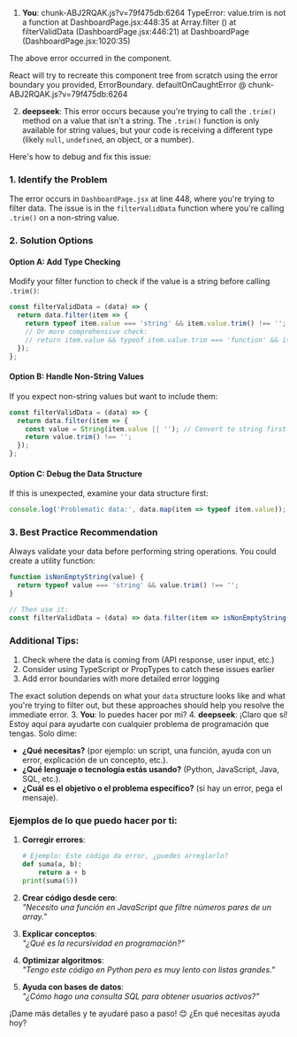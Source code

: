 1. **You**: chunk-ABJ2RQAK.js?v=79f475db:6264 TypeError: value.trim is not a function
    at DashboardPage.jsx:448:35
    at Array.filter (<anonymous>)
    at filterValidData (DashboardPage.jsx:446:21)
    at DashboardPage (DashboardPage.jsx:1020:35)


The above error occurred in the <DashboardPage> component.

React will try to recreate this component tree from scratch using the error boundary you provided, ErrorBoundary.
defaultOnCaughtError	@	chunk-ABJ2RQAK.js?v=79f475db:6264

2. **deepseek**: This error occurs because you're trying to call the `.trim()` method on a value that isn't a string. The `.trim()` function is only available for string values, but your code is receiving a different type (likely `null`, `undefined`, an object, or a number).

Here's how to debug and fix this issue:

### 1. Identify the Problem
The error occurs in `DashboardPage.jsx` at line 448, where you're trying to filter data. The issue is in the `filterValidData` function where you're calling `.trim()` on a non-string value.

### 2. Solution Options

#### Option A: Add Type Checking
Modify your filter function to check if the value is a string before calling `.trim()`:

```javascript
const filterValidData = (data) => {
  return data.filter(item => {
    return typeof item.value === 'string' && item.value.trim() !== '';
    // Or more comprehensive check:
    // return item.value && typeof item.value.trim === 'function' && item.value.trim() !== '';
  });
};
```

#### Option B: Handle Non-String Values
If you expect non-string values but want to include them:

```javascript
const filterValidData = (data) => {
  return data.filter(item => {
    const value = String(item.value || ''); // Convert to string first
    return value.trim() !== '';
  });
};
```

#### Option C: Debug the Data Structure
If this is unexpected, examine your data structure first:

```javascript
console.log('Problematic data:', data.map(item => typeof item.value));
```

### 3. Best Practice Recommendation

Always validate your data before performing string operations. You could create a utility function:

```javascript
function isNonEmptyString(value) {
  return typeof value === 'string' && value.trim() !== '';
}

// Then use it:
const filterValidData = (data) => data.filter(item => isNonEmptyString(item.value));
```

### Additional Tips:
1. Check where the data is coming from (API response, user input, etc.)
2. Consider using TypeScript or PropTypes to catch these issues earlier
3. Add error boundaries with more detailed error logging

The exact solution depends on what your `data` structure looks like and what you're trying to filter out, but these approaches should help you resolve the immediate error.
3. **You**: lo puedes hacer por mi?
4. **deepseek**: ¡Claro que sí! Estoy aquí para ayudarte con cualquier problema de programación que tengas. Solo dime:

- **¿Qué necesitas?** (por ejemplo: un script, una función, ayuda con un error, explicación de un concepto, etc.).
- **¿Qué lenguaje o tecnología estás usando?** (Python, JavaScript, Java, SQL, etc.).
- **¿Cuál es el objetivo o el problema específico?** (si hay un error, pega el mensaje).

### Ejemplos de lo que puedo hacer por ti:
1. **Corregir errores**:  
   ```python
   # Ejemplo: Este código da error, ¿puedes arreglarlo?
   def suma(a, b):
       return a + b
   print(suma(5))
   ```

2. **Crear código desde cero**:  
   _"Necesito una función en JavaScript que filtre números pares de un array."_

3. **Explicar conceptos**:  
   _"¿Qué es la recursividad en programación?"_

4. **Optimizar algoritmos**:  
   _"Tengo este código en Python pero es muy lento con listas grandes."_

5. **Ayuda con bases de datos**:  
   _"¿Cómo hago una consulta SQL para obtener usuarios activos?"_

¡Dame más detalles y te ayudaré paso a paso! 😊 ¿En qué necesitas ayuda hoy?